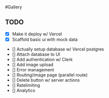#Gallery

## TODO

- [x] Make it deploy w/ Vercel
- [x] Scaffold basic ui with mock data
- [] Actually setup database w/ Vercel postgres
- [] Attach database to UI
- [] Add authentication w/ Clerk
- [] Add image upload
- [] Error management
- [] Routing/image page (parallel route)
- [] Delete button w/ server actions
- [] Ratelimiting
- [] Analytics
